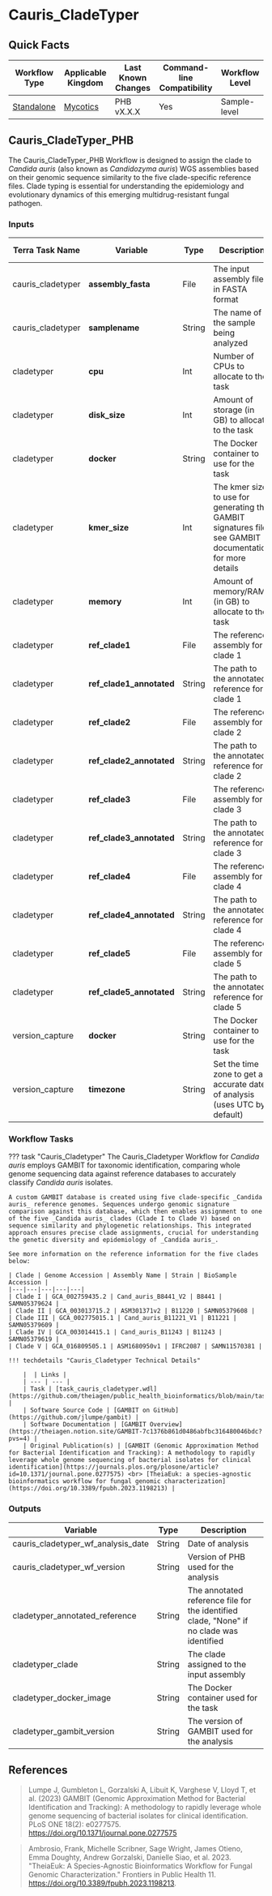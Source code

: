 # Cauris_CladeTyper

## Quick Facts

| **Workflow Type** | **Applicable Kingdom** | **Last Known Changes** | **Command-line Compatibility** | **Workflow Level** |
|---|---|---|---|---|
| [Standalone](../../workflows_overview/workflows_type.md/#standalone) | [Mycotics](../../workflows_overview/workflows_kingdom.md#mycotics) | PHB vX.X.X | Yes | Sample-level |

## Cauris_CladeTyper_PHB

The Cauris_CladeTyper_PHB Workflow is designed to assign the clade to _Candida auris_ (also known as _Candidozyma auris_) WGS assemblies based on their genomic sequence similarity to the five clade-specific reference files. Clade typing is essential for understanding the epidemiology and evolutionary dynamics of this emerging multidrug-resistant fungal pathogen.

### Inputs

<div class="searchable-table" markdown="1">

| **Terra Task Name** | **Variable** | **Type** | **Description** | **Default Value** | **Terra Status** |
|---|---|---|---|---|---|
| cauris_cladetyper | **assembly_fasta** | File | The input assembly file in FASTA format | | Required |
| cauris_cladetyper | **samplename** | String | The name of the sample being analyzed | | Required |
| cladetyper | **cpu** | Int | Number of CPUs to allocate to the task | 8 | Optional |
| cladetyper | **disk_size** | Int | Amount of storage (in GB) to allocate to the task | 100 | Optional |
| cladetyper | **docker** | String | The Docker container to use for the task | "us-docker.pkg.dev/general-theiagen/biocontainers/hesslab-gambit:0.5.1--py37h8902056_0" | Optional |
| cladetyper | **kmer_size** | Int | The kmer size to use for generating the GAMBIT signatures file; see GAMBIT documentation for more details | 11 | Optional |
| cladetyper | **memory** | Int | Amount of memory/RAM (in GB) to allocate to the task | 16 | Optional |
| cladetyper | **ref_clade1** | File | The reference assembly for clade 1 | gs://theiagen-public-files/terra/candida_auris_refs/Cauris_Clade1_GCA_002759435.2_Cand_auris_B8441_V2_genomic.fasta | Optional |
| cladetyper | **ref_clade1_annotated** | String | The path to the annotated reference for clade 1 | "gs://theiagen-public-files/terra/candida_auris_refs/Cauris_Clade1_GCA_002759435_Cauris_B8441_V2_genomic.gbff" | Optional |
| cladetyper | **ref_clade2** | File | The reference assembly for clade 2 | gs://theiagen-public-files/terra/candida_auris_refs/Cauris_Clade2_GCA_003013715.2_ASM301371v2_genomic.fasta | Optional |
| cladetyper | **ref_clade2_annotated** | String | The path to the annotated reference for clade 2 | "gs://theiagen-public-files/terra/candida_auris_refs/Cauris_Clade2_GCA_003013715.2_ASM301371v2_genomic.gbff"| Optional |
| cladetyper | **ref_clade3** | File | The reference assembly for clade 3 | gs://theiagen-public-files/terra/candida_auris_refs/Cauris_Clade3_reference.fasta | Optional |
| cladetyper | **ref_clade3_annotated** | String | The path to the annotated reference for clade 3 | "gs://theiagen-public-files/terra/candida_auris_refs/Cauris_Clade3_GCF_002775015.1_Cand_auris_B11221_V1_genomic.gbff" | Optional |
| cladetyper | **ref_clade4** | File | The reference assembly for clade 4 | gs://theiagen-public-files/terra/candida_auris_refs/Cauris_Clade4_reference.fasta | Optional |
| cladetyper | **ref_clade4_annotated** | String | The path to the annotated reference for clade 4 | "gs://theiagen-public-files/terra/candida_auris_refs/Cauris_Clade4_GCA_003014415.1_Cand_auris_B11243_genomic.gbff" | Optional |
| cladetyper | **ref_clade5** | File | The reference assembly for clade 5 | gs://theiagen-public-files/terra/candida_auris_refs/Cauris_Clade5_GCA_016809505.1_ASM1680950v1_genomic.fasta | Optional |
| cladetyper | **ref_clade5_annotated** | String | The path to the annotated reference for clade 5 | "gs://theiagen-public-files/terra/candida_auris_refs/Cauris_Clade5_GCA_016809505.1_ASM1680950v1_genomic.gbff" | Optional |
| version_capture | **docker** | String | The Docker container to use for the task | "us-docker.pkg.dev/general-theiagen/theiagen/alpine-plus-bash:3.20.0" | Optional |
| version_capture | **timezone** | String | Set the time zone to get an accurate date of analysis (uses UTC by default) |  | Optional |

</div>

### Workflow Tasks

??? task "Cauris_Cladetyper"
    The Cauris_Cladetyper Workflow for _Candida auris_ employs GAMBIT for taxonomic identification, comparing whole genome sequencing data against reference databases to accurately classify _Candida auris_ isolates.

    A custom GAMBIT database is created using five clade-specific _Candida auris_ reference genomes. Sequences undergo genomic signature comparison against this database, which then enables assignment to one of the five _Candida auris_ clades (Clade I to Clade V) based on sequence similarity and phylogenetic relationships. This integrated approach ensures precise clade assignments, crucial for understanding the genetic diversity and epidemiology of _Candida auris_.

    See more information on the reference information for the five clades below:

    | Clade | Genome Accession | Assembly Name | Strain | BioSample Accession |
    |---|---|---|---|---|
    | Clade I | GCA_002759435.2 | Cand_auris_B8441_V2 | B8441 | SAMN05379624 |
    | Clade II | GCA_003013715.2 | ASM301371v2 | B11220 | SAMN05379608 |
    | Clade III | GCA_002775015.1 | Cand_auris_B11221_V1 | B11221 | SAMN05379609 |
    | Clade IV | GCA_003014415.1 | Cand_auris_B11243 | B11243 | SAMN05379619 |
    | Clade V | GCA_016809505.1 | ASM1680950v1 | IFRC2087 | SAMN11570381 |

    !!! techdetails "Cauris_Cladetyper Technical Details"

        |  | Links |
        | --- | --- |
        | Task | [task_cauris_cladetyper.wdl](https://github.com/theiagen/public_health_bioinformatics/blob/main/tasks/species_typing/candida/task_cauris_cladetyper.wdl) |
        | Software Source Code | [GAMBIT on GitHub](https://github.com/jlumpe/gambit) |
        | Software Documentation | [GAMBIT Overview](https://theiagen.notion.site/GAMBIT-7c1376b861d0486abfbc316480046bdc?pvs=4) |
        | Original Publication(s) | [GAMBIT (Genomic Approximation Method for Bacterial Identification and Tracking): A methodology to rapidly leverage whole genome sequencing of bacterial isolates for clinical identification](https://journals.plos.org/plosone/article?id=10.1371/journal.pone.0277575) <br> [TheiaEuk: a species-agnostic bioinformatics workflow for fungal genomic characterization](https://doi.org/10.3389/fpubh.2023.1198213) |
    
### Outputs

<div class="searchable-table" markdown="1">

| **Variable** | **Type** | **Description** |
|---|---|---|
| cauris_cladetyper_wf_analysis_date | String | Date of analysis |
| cauris_cladetyper_wf_version | String | Version of PHB used for the analysis |
| cladetyper_annotated_reference | String | The annotated reference file for the identified clade, "None" if no clade was identified |
| cladetyper_clade | String | The clade assigned to the input assembly |
| cladetyper_docker_image | String | The Docker container used for the task |
| cladetyper_gambit_version | String | The version of GAMBIT used for the analysis |

</div>

## References

> Lumpe J, Gumbleton L, Gorzalski A, Libuit K, Varghese V, Lloyd T, et al. (2023) GAMBIT (Genomic Approximation Method for Bacterial Identification and Tracking): A methodology to rapidly leverage whole genome sequencing of bacterial isolates for clinical identification. PLoS ONE 18(2): e0277575. <https://doi.org/10.1371/journal.pone.0277575>
<!-- -->
> Ambrosio, Frank, Michelle Scribner, Sage Wright, James Otieno, Emma Doughty, Andrew Gorzalski, Danielle Siao, et al. 2023. "TheiaEuk: A Species-Agnostic Bioinformatics Workflow for Fungal Genomic Characterization." Frontiers in Public Health 11. <https://doi.org/10.3389/fpubh.2023.1198213>.
